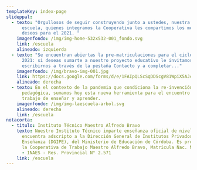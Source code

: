 ```yaml
---
templateKey: index-page
slideppal:
  - texto: "Orgullosos de seguir construyendo junto a ustedes, nuestra hermosa
      escuela, quienes integramos la Cooperativa les compartimos los mejores
      deseos para el 2021. "
    imagenfondo: /img/img-home-532x532-001_fondo.svg
    link: /escuela
    alineado: izquierda
  - texto: "Se encuentran abiertas la pre-matriculaciones para el ciclo lectivo
      2021: si deseas sumarte a nuestro proyecto educativo le invitamos a
      escribirnos a través de la pestaña Contacto y a completar..."
    imagenfondo: /img/bravo-img-001.jpg
    link: https://docs.google.com/forms/d/e/1FAIpQLScSqDDScgV81WpiX5AJc5hkqHLe2H-0SiaLyO_Xg-b8AmE2hA/viewform
    alineado: derecha
  - texto: En el contexto de la pandemia que condiciona la re-invención de la tarea
      pedagógica, sumamos hoy esta nueva herramienta para el encuentro en el
      trabajo de enseñar y aprender.
    imagenfondo: /img/img-laescuela-arbol.svg
    alineado: derecha
    link: /escuela
notacorta:
  - titulo: Instituto Técnico Maestro Alfredo Bravo
    texto: Nuestro Instituto Técnico imparte enseñanza oficial de nivel medio y se
      encuentra adscripto a la Dirección General de Institutos Privados de
      Enseñanza (DGIPE), del Ministerio de Educación de Córdoba. Es propiedad de
      la Cooperativa de Trabajo Maestro Alfredo Bravo, Matrícula Nac. N° 26.534
      - INAES - Res. Provincial N° 2.571
    link: /escuela
---
```

